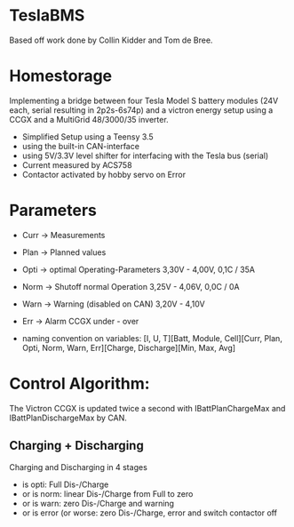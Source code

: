 # TeslaBMS

Based off work done by Collin Kidder and Tom de Bree.


# Homestorage

Implementing a bridge between four Tesla Model S battery modules (24V each, serial resulting in 2p2s-6s74p) and a victron energy setup using a CCGX and a MultiGrid 48/3000/35 inverter.

- Simplified Setup using a Teensy 3.5
- using the built-in CAN-interface 
- using 5V/3.3V level shifter for interfacing with the Tesla bus (serial)
- Current measured by ACS758
- Contactor activated by hobby servo on Error


# Parameters

- Curr  -> Measurements
- Plan  -> Planned values
- Opti  -> optimal Operating-Parameters 3,30V - 4,00V, 0,1C / 35A
- Norm  -> Shutoff normal Operation     3,25V - 4,06V, 0,0C / 0A
- Warn  -> Warning (disabled on CAN)    3,20V - 4,10V   
- Err   -> Alarm CCGX                   under - over 

- naming convention on variables: 
  [I, U, T][Batt, Module, Cell][Curr, Plan, Opti, Norm, Warn, Err][Charge, Discharge][Min, Max, Avg]


# Control Algorithm:

The Victron CCGX is updated twice a second with IBattPlanChargeMax and IBattPlanDischargeMax by CAN.

## Charging + Discharging

Charging and Discharging in 4 stages
* is opti: Full Dis-/Charge
* or is norm: linear Dis-/Charge from Full to zero
* or is warn: zero Dis-/Charge and warning
* or is error (or worse: zero Dis-/Charge, error and switch contactor off 
